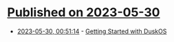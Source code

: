 # [Published on 2023-05-30](index.md)

* [2023-05-30, 00:51:14](https://lobste.rs/s/ruynmz/getting_started_with_duskos) - [Getting Started with DuskOS](https://alexw.nyc/tech/duskos-1.html)
